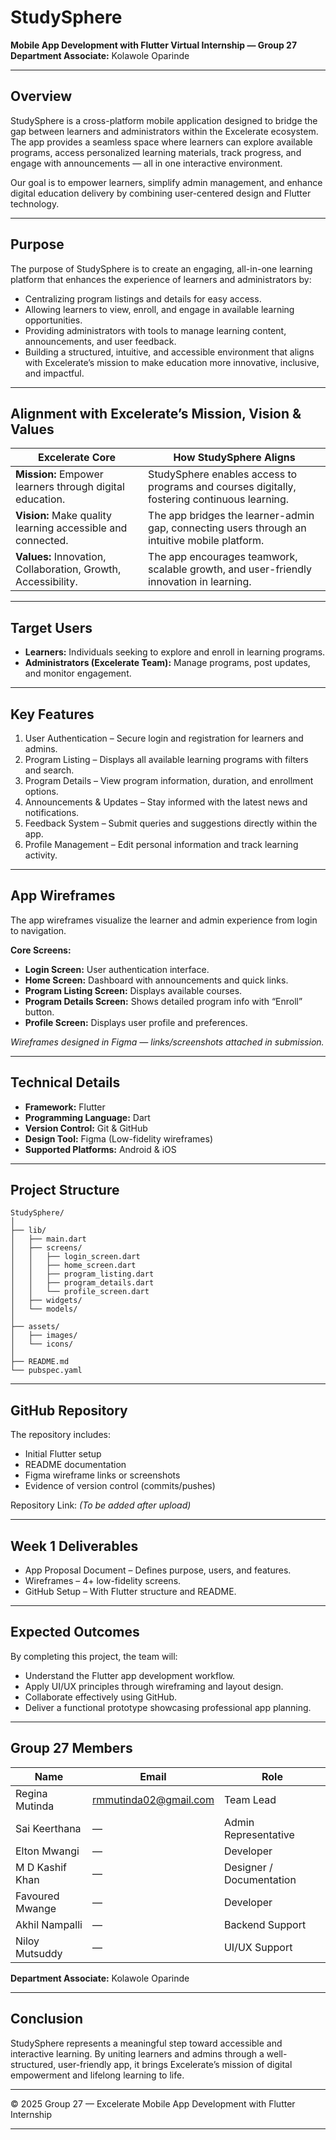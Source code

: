# StudySphere

**Mobile App Development with Flutter Virtual Internship — Group 27**
**Department Associate:** Kolawole Oparinde

---

## Overview

StudySphere is a cross-platform mobile application designed to bridge the gap between learners and administrators within the Excelerate ecosystem.
The app provides a seamless space where learners can explore available programs, access personalized learning materials, track progress, and engage with announcements — all in one interactive environment.

Our goal is to empower learners, simplify admin management, and enhance digital education delivery by combining user-centered design and Flutter technology.

---

## Purpose

The purpose of StudySphere is to create an engaging, all-in-one learning platform that enhances the experience of learners and administrators by:

* Centralizing program listings and details for easy access.
* Allowing learners to view, enroll, and engage in available learning opportunities.
* Providing administrators with tools to manage learning content, announcements, and user feedback.
* Building a structured, intuitive, and accessible environment that aligns with Excelerate’s mission to make education more innovative, inclusive, and impactful.

---

## Alignment with Excelerate’s Mission, Vision & Values

| Excelerate Core                                               | How StudySphere Aligns                                                                        |
| ------------------------------------------------------------- | --------------------------------------------------------------------------------------------- |
| **Mission:** Empower learners through digital education.      | StudySphere enables access to programs and courses digitally, fostering continuous learning.  |
| **Vision:** Make quality learning accessible and connected.   | The app bridges the learner-admin gap, connecting users through an intuitive mobile platform. |
| **Values:** Innovation, Collaboration, Growth, Accessibility. | The app encourages teamwork, scalable growth, and user-friendly innovation in learning.       |

---

## Target Users

* **Learners:** Individuals seeking to explore and enroll in learning programs.
* **Administrators (Excelerate Team):** Manage programs, post updates, and monitor engagement.

---

## Key Features

1. User Authentication – Secure login and registration for learners and admins.
2. Program Listing – Displays all available learning programs with filters and search.
3. Program Details – View program information, duration, and enrollment options.
4. Announcements & Updates – Stay informed with the latest news and notifications.
5. Feedback System – Submit queries and suggestions directly within the app.
6. Profile Management – Edit personal information and track learning activity.

---

## App Wireframes

The app wireframes visualize the learner and admin experience from login to navigation.

**Core Screens:**

* **Login Screen:** User authentication interface.
* **Home Screen:** Dashboard with announcements and quick links.
* **Program Listing Screen:** Displays available courses.
* **Program Details Screen:** Shows detailed program info with “Enroll” button.
* **Profile Screen:** Displays user profile and preferences.

*Wireframes designed in Figma — links/screenshots attached in submission.*

---

## Technical Details

* **Framework:** Flutter
* **Programming Language:** Dart
* **Version Control:** Git & GitHub
* **Design Tool:** Figma (Low-fidelity wireframes)
* **Supported Platforms:** Android & iOS

---

## Project Structure

```
StudySphere/
│
├── lib/
│   ├── main.dart
│   ├── screens/
│   │   ├── login_screen.dart
│   │   ├── home_screen.dart
│   │   ├── program_listing.dart
│   │   ├── program_details.dart
│   │   └── profile_screen.dart
│   ├── widgets/
│   └── models/
│
├── assets/
│   ├── images/
│   └── icons/
│
├── README.md
└── pubspec.yaml
```

---

## GitHub Repository

The repository includes:

* Initial Flutter setup
* README documentation
* Figma wireframe links or screenshots
* Evidence of version control (commits/pushes)

Repository Link: *(To be added after upload)*

---

## Week 1 Deliverables

* App Proposal Document – Defines purpose, users, and features.
* Wireframes – 4+ low-fidelity screens.
* GitHub Setup – With Flutter structure and README.

---

## Expected Outcomes

By completing this project, the team will:

* Understand the Flutter app development workflow.
* Apply UI/UX principles through wireframing and layout design.
* Collaborate effectively using GitHub.
* Deliver a functional prototype showcasing professional app planning.

---

## Group 27 Members

| Name            | Email                                                 | Role                     |
| --------------- | ----------------------------------------------------- | ------------------------ |
| Regina Mutinda  | [rmmutinda02@gmail.com](mailto:rmmutinda02@gmail.com) | Team Lead                |
| Sai Keerthana   | —                                                     | Admin Representative     |
| Elton Mwangi    | —                                                     | Developer                |
| M D Kashif Khan | —                                                     | Designer / Documentation |
| Favoured Mwange | —                                                     | Developer                |
| Akhil Nampalli  | —                                                     | Backend Support          |
| Niloy Mutsuddy  | —                                                     | UI/UX Support            |

**Department Associate:** Kolawole Oparinde

---

## Conclusion

StudySphere represents a meaningful step toward accessible and interactive learning.
By uniting learners and admins through a well-structured, user-friendly app, it brings Excelerate’s mission of digital empowerment and lifelong learning to life.

---

© 2025 Group 27 — Excelerate Mobile App Development with Flutter Internship

---

